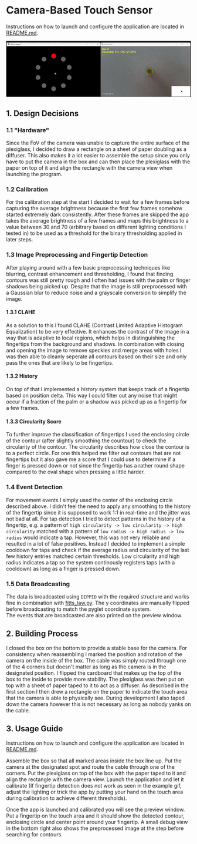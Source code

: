 # Camera-Based Touch Sensor

Instructions on how to launch and configure the application are located in [README.md](README.md).  

![](docs/example_task_1.gif)

## 1. Design Decisions

### 1.1 "Hardware"

Since the FoV of the camera was unable to capture the entire surface of the plexiglass, I decided to draw a rectangle on a sheet of paper doubling as a diffuser.
This also makes it a lot easier to assemble the setup since you only have to put the camera in the box and can then place the plexiglass with the paper on top of it and align the rectangle with the camera view when launching the program.

### 1.2 Calibration

For the calibration step at the start I decided to wait for a few frames before capturing the average brightness because the first few frames somehow started extremely dark consistently. After these frames are skipped the app takes the average brightness of a few frames and maps this brightness to a value between 30 and 70 (arbitrary based on different lighting conditions I tested in) to be used as a threshold for the binary thresholding applied in later steps.

### 1.3 Image Preprocessing and Fingertip Detection

After playing around with a few basic preprocessing techniques like blurring, contrast enhancement and thresholding, I found that finding contours was still pretty rough and I often had issues with the palm or finger shadows being picked up. Despite that the image is still preprocessed with a Gaussian blur to reduce noise and a grayscale conversion to simplify the image.

#### 1.3.1 CLAHE

As a solution to this I found CLAHE (Contrast Limited Adaptive Histogram Equalization) to be very effective. It enhances the contrast of the image in a way that is adaptive to local regions, which helps in distinguishing the fingertips from the background and shadows. In combination with closing and opening the image to remove speckles and merge areas with holes I was then able to cleanly seperate all contours based on their size and only pass the ones that are likely to be fingertips.

#### 1.3.2 History

On top of that I implemented a _history_ system that keeps track of a fingertip based on position delta. This way I could filter out any noise that might occur if a fraction of the palm or a shadow was picked up as a fingertip for a few frames.

#### 1.3.3 Circularity Score

To further improve the classification of fingertips I used the enclosing circle of the contour (after slightly smoothing the countour) to check the circularity of the contour. The circularity describes how close the contour is to a perfect circle. For one this helped me filter out contours that are not fingertips but it also gave me a score that I could use to determine if a finger is pressed down or not since the fingertip has a rather round shape compared to the oval shape when pressing a little harder. 

### 1.4 Event Detection

For movement events I simply used the center of the enclosing circle described above. I didn't feel the need to apply any smoothing to the history of the fingertip since it is supposed to work 1:1 in real-time and the jitter was not bad at all. For tap detection I tried to detect patterns in the history of a fingertip, e.g. a pattern of `high circularity -> low circularity -> high circularity` matched with a pattern of `low radius -> high radius -> low radius` would indicate a tap. However, this was not very reliable and resulted in a lot of false positives. Instead I decided to implement a simple cooldown for taps and check if the average radius and circularity of the last few history entries matched certain thresholds. Low circularity and high radius indicates a tap so the system continously registers taps (with a cooldown) as long as a finger is pressed down.

### 1.5 Data Broadcasting

The data is broadcasted using `DIPPID` with the required structure and works fine in combination with [fitts_law.py](fitts_law.py).
The y coordinates are manually flipped before broadcasting to match the pyglet coordinate system.  
The events that are broadcasted are also printed on the preview window.

## 2. Building Process

I closed the box on the bottom to provide a stable base for the camera. For consistency when reassembling I marked the position and rotation of the camera on the inside of the box. The cable was simply routed through one of the 4 corners but doesn't matter as long as the camera is in the designated position. I flipped the cardboard that makes up the top of the box to the inside to provide more stability. The plexiglass was then put on top with a sheet of paper taped to it to act as a diffuser. As described in the first section I then drew a rectangle on the paper to indicate the touch area that the camera is able to physically see. During development I also taped down the camera however this is not necessary as long as nobody yanks on the cable.

## 3. Usage Guide

Instructions on how to launch and configure the application are located in [README.md](README.md).

Assemble the box so that all marked areas inside the box line up. Put the camera at the designated spot and route the cable through one of the corners. Put the plexiglass on top of the box with the paper taped to it and align the rectangle with the camera view. Launch the application and let it calibrate (If fingertip detection does not work as seen in the example gif, adjust the lighting or trick the app by putting your hand on the touch area during calibration to achieve different thresholds).

Once the app is launched and calibrated you will see the preview window. Put a fingertip on the touch area and it should show the detected contour, enclosing circle and center point around your fingertip. A small debug view in the bottom right also shows the preprocessed image at the step before searching for contours.